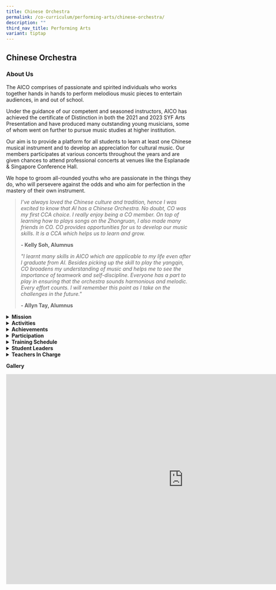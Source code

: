 ```yaml
---
title: Chinese Orchestra
permalink: /co-curriculum/performing-arts/chinese-orchestra/
description: ""
third_nav_title: Performing Arts
variant: tiptap
---
```

<h2>Chinese Orchestra</h2>
<h3>About Us</h3>
<p>The AICO comprises of passionate and spirited individuals who works together
hands in hands to perform melodious music pieces to entertain audiences,
in and out of school.</p>
<p>Under the guidance of our competent and seasoned instructors, AICO has
achieved the certificate of Distinction in both the 2021 and 2023 SYF Arts
Presentation and have produced many outstanding young musicians, some of
whom went on further to pursue music studies at higher institution.</p>
<p>Our aim is to provide a platform for all students to learn at least one
Chinese musical instrument and to develop an appreciation for cultural
music. Our members participates at various concerts throughout the years
and are given chances to attend professional concerts at venues like the
Esplanade &amp; Singapore Conference Hall.</p>
<p>We hope to groom all-rounded youths who are passionate in the things they
do, who will persevere against the odds and who aim for perfection in the
mastery of their own instrument.</p>
<blockquote>
<p><em>I’ve always loved the Chinese culture and tradition, hence I was excited to know that AI has a Chinese Orchestra. No doubt, CO was my first CCA choice. I really enjoy being a CO member. On top of learning how to plays songs on the Zhongruan, I also made many friends in CO. CO provides opportunities for us to develop our music skills. It is a CCA which helps us to learn and grow.</em>
</p>
<p><strong>- Kelly Soh, Alumnus</strong>
</p>
<p><em>"I learnt many skills in AICO which are applicable to my life even after I graduate from AI. Besides picking up the skill to play the yangqin, CO broadens my understanding of music and helps me to see the importance of teamwork and self-discipline. Everyone has a part to play in ensuring that the orchestra sounds harmonious and melodic. Every effort counts. I will remember this point as I take on the challenges in the future."</em>
</p>
<p><strong>- Allyn Tay, Alumnus</strong>
</p>
</blockquote>
<div data-type="detailGroup" class="isomer-accordion-group isomer-accordion isomer-accordion-white">
<details class="isomer-details">
<summary><strong>Mission</strong>
</summary>
<div data-type="detailsContent" class="isomer-details-content">
<p>To promote the learning and appreciation of Chinese orchestral music among
the students through learning, performing and experiencing.</p>
</div>
</details>
</div>
<div data-type="detailGroup" class="isomer-accordion-group isomer-accordion isomer-accordion-white">
<details class="isomer-details">
<summary><strong>Activities</strong>
</summary>
<div data-type="detailsContent" class="isomer-details-content">
<div class="iframe-wrapper">
<iframe height="576" width="960" allowfullscreen="true" frameborder="0" src="https://docs.google.com/presentation/d/e/2PACX-1vTTWmIjWTed9J18DHSiMmr-FthgH2OjlRWEvhVOk42N_15gxU-n78vAE8SX1YoQRACXKI4P2Hmx28cB/embed?start=false&amp;loop=false&amp;delayms=5000"></iframe>
</div>
<p>On Racial Harmony Day, the Chinese Orchestra delivered a captivating performance
that beautifully exemplified the spirit of cultural unity and collaboration.
The highlight of their performance was the beloved Singaporean folk song
"Chan Mali Chan," which showcased both their exceptional musical talent
and their ability to work seamlessly together.</p>
<p>Under the adept baton of student conductor Mikaela from 3 Excellence,
the orchestra brought new life to "Chan Mali Chan," a song celebrated for
its lively melody and cultural significance. The performance was a testament
to the orchestra's strong sense of cooperation. Different section came
together in a harmonious blend, creating a rich and vibrant sound that
resonated deeply with the audience.&nbsp;</p>
<p>Overall, the Chinese Orchestra's participation in Racial Harmony Day not
only highlighted their musical excellence but also their dedication to
celebrating and promoting cultural diversity. Their rendition of "Chan
Mali Chan" was more than just a musical performance; it was a joyful celebration
of Singapore's multicultural heritage, executed with exceptional skill
and an evident spirit of unity.</p>
</div>
</details>
</div>
<div data-type="detailGroup" class="isomer-accordion-group isomer-accordion isomer-accordion-white">
<details class="isomer-details">
<summary><strong>Achievements</strong>
</summary>
<div data-type="detailsContent" class="isomer-details-content">
<p></p>
<ul data-tight="true" class="tight">
<li>
<p>2023 Singapore Youth Festival – Certificate of Distinction</p>
</li>
<li>
<p>2021 Singapore Youth Festival – Certificate of Distinction &amp; Certificate
of Accomplishment</p>
</li>
<li>
<p>2019 Singapore Youth Festival – Certificate of Accomplishment</p>
</li>
<li>
<p>2017 Singapore Youth Festival – Certificate of Accomplishment</p>
</li>
<li>
<p>2015 Singapore Youth Festival – Certificate of Distinction</p>
</li>
<li>
<p>2013 Singapore Youth Festival – Certificate of Distinction</p>
</li>
</ul>
</div>
</details>
</div>
<div data-type="detailGroup" class="isomer-accordion-group isomer-accordion isomer-accordion-white">
<details class="isomer-details">
<summary><strong>Participation</strong>
</summary>
<div data-type="detailsContent" class="isomer-details-content">
<ul data-tight="true" class="tight">
<li>
<p>AI Chinese New Year Concert</p>
</li>
<li>
<p>AI Achievement Day Concert</p>
</li>
<li>
<p>SYF Arts Presentation</p>
</li>
<li>
<p>Combined Performing Arts Concert</p>
</li>
<li>
<p>Inter-schools Music Exchange</p>
</li>
</ul>
</div>
</details>
</div>
<div data-type="detailGroup" class="isomer-accordion-group isomer-accordion isomer-accordion-white">
<details class="isomer-details">
<summary><strong>Training Schedule</strong>
</summary>
<div data-type="detailsContent" class="isomer-details-content">
<p><strong>Wednesday</strong>
<br>3.30 pm to 6.00 pm
<br>
</p>
<p><strong>Friday</strong>
<br>2.30 pm to 5.30 pm</p>
</div>
</details>
</div>
<div data-type="detailGroup" class="isomer-accordion-group isomer-accordion isomer-accordion-white">
<details class="isomer-details">
<summary><strong>Student Leaders</strong>
</summary>
<div data-type="detailsContent" class="isomer-details-content">
<p><strong><u>Executive Committee</u></strong>
<br>
</p>
<p><strong>Chairperson<br></strong>Lim En Ting&nbsp;(3 Integrity)
<br>
</p>
<p><strong>Vice-chairpersons<br></strong>Lian Yu Qi, Heidi (3 Integrity)</p>
<p>Aloysius Lim Zing Lak (3 Care)</p>
</div>
</details>
</div>
<div data-type="detailGroup" class="isomer-accordion-group isomer-accordion isomer-accordion-white">
<details class="isomer-details">
<summary><strong>Teachers In Charge</strong>
</summary>
<div data-type="detailsContent" class="isomer-details-content">
<p><strong>Ms Wang Xuejuan (OIC)<br>Contact: </strong><a href="mailto:wang_xuejuan@moe.edu.sg" rel="noopener noreferrer nofollow" target="">wang_xuejuan@moe.edu.sg</a>
</p>
<p>Ms Ho Jie Min, Melody (2IC)</p>
<p>Contact: <a href="mailto:ho_jie_min_melody@moe.edu.sg" rel="noopener noreferrer nofollow" target="_blank">ho_jie_min_melody@moe.edu.sg</a>
<br>Mdm Song Weina</p>
</div>
</details>
</div>
<p><strong>Gallery</strong>
</p>
<div class="iframe-wrapper">
<iframe height="569" width="960" allowfullscreen="true" frameborder="0" src="https://docs.google.com/presentation/d/e/2PACX-1vR9Dy13jNqJ_ZGbT0kDlenB7M_4U0EmpOvSezoQoafQ48mb-58vjVT_QkmMLXpV_g/embed?start=true&amp;loop=true&amp;delayms=3000"></iframe>
</div>
<p></p>